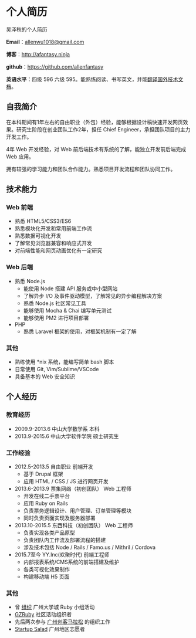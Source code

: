 个人简历
======================
吴泽秋的个人简历

**Email**：allenwu1018@gmail.com

**博客**：http://afantasy.ninja

**github**：https://github.com/allenfantasy

**英语水平**：四级 596 六级 595。能熟练阅读、书写英文，并能[翻译国外技术文档](https://github.com/allenfantasy/mithril-doc-cn)。

## 自我简介

在本科期间有1年左右的自由职业（外包）经验，能够根据设计稿快速开发网页效果。研究生阶段在创业团队工作2年，担任 Chief Engineer，承担团队项目的主力开发工作。

4年 Web 开发经验，对 Web 前后端技术有系统的了解，能独立开发前后端完成 Web 应用。

拥有较强的学习能力和团队合作能力。熟悉项目开发流程和团队协同工作。

## 技术能力

### Web 前端

* 熟悉 HTML5/CSS3/ES6
* 熟悉模块化开发和常用前端工作流
* 熟悉数据可视化开发
* 了解常见浏览器兼容和响应式开发
* 对前端性能和网页动画优化有一定研究

### Web 后端

* 熟悉 Node.js
  * 能使用 Node 搭建 API 服务或中小型网站
  * 了解异步 I/O 及事件驱动模型，了解常见的异步编程解决方案
  * 熟悉 Node.js 社区常见工具
  * 能够使用 Mocha & Chai 编写单元测试
  * 能够使用 PM2 进行项目部署
* PHP
  * 熟悉 Laravel 框架的使用，对框架机制有一定了解

### 其他

* 熟练使用 *nix 系统，能编写简单 bash 脚本
* 日常使用 Git, Vim/Sublime/VSCode
* 具备基本的 Web 安全知识

## 个人经历

### 教育经历

* 2009.9-2013.6 中山大学数学系 本科
* 2013.9-2015.6 中山大学软件学院 硕士研究生

### 工作经验

* 2012.5-2013.5 自由职业 前端开发
  * 基于 Drupal 框架
  * 应用 HTML / CSS / JS 进行网页开发
* 2013.6-2013.9 票集网络（初创团队） Web 工程师
  * 开发在线二手票平台
  * 应用 Ruby on Rails
  * 负责票务逻辑设计、用户管理、订单管理等模块
  * 同时负责页面实现及服务器部署
* 2013.10-2015.5 东西科技（初创团队） Web 工程师
  * 负责实现各类产品原型
  * 负责团队内工作流及部署流程的搭建
  * 涉及技术包括 Node / Rails / Famo.us / Mithril / Cordova
* 2015.7至今 YY.Inc(欢聚时代) 前端工程师
  * 内部报表系统/CMS系统的前端搭建及维护
  * 各类可视化效果制作
  * 构建移动端 H5 页面
  
### 其他

* 曾 [组织](https://ruby-china.org/topics/15741) 广州大学城 Ruby 小组活动
* [GZRuby](http://www.gzruby.org) 社区活动组织者
* 先后两次参与 [广州创客马拉松](http://gzhack.io) 的组织工作
* [Startup Salad](http://www.salad.co/) 广州地区志愿者
